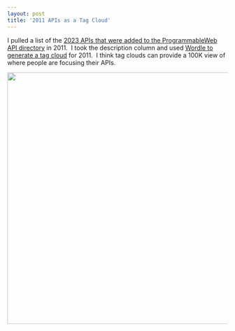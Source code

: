 ```yaml
---
layout: post
title: '2011 APIs as a Tag Cloud'
---
```

<p>I pulled a list of the <a href="http://www.programmableweb.com/apis/directory/1?maxdays=360&amp;sort=date">2023 APIs that were added to the ProgrammableWeb API directory</a> in 2011. &nbsp;I took the description column and used <a title="World to Generate Tag Cloud" href="http://www.wordle.net/create">Wordle to generate a tag cloud</a> for 2011. &nbsp;I think tag clouds can provide a 100K view of where people are focusing their APIs.</p>
<p><img style="display: block; margin-left: auto; margin-right: auto;" src="http://kinlane-productions.s3.amazonaws.com/api-evangelist/2011-ProgrammableWeb-2011-1.png" alt="" width="575" align="center" /></p>